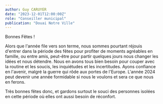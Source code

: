 ```yaml
---
author: Guy CARUYER
date: "2023-12-01T12:00:00Z"
role: "Conseiller municipal"
publication: "Douai Notre Ville"
---
```


Bonnes Fêtes !

Alors que l'année file vers son terme, nous sommes pourtant réjouis d'entrer dans la période des fêtes pour profiter de moments agréables en famille, ou entre amis, peut-être pour partir quelques jours nous changer les idées et nous détendre. Nous en avons tous bien besoin pour couper avec la routine et les soucis, les inquiétudes et les incertitudes. Ayons confiance en l'avenir, malgré la guerre qui rôde aux portes de l'Europe. L'année 2024 peut devenir une année formidable si nous le voulons et sera ce que nous en ferons.

Très bonnes fêtes donc, et gardons surtout le souci des personnes isolées en cette période où elles ont aussi besoin de réconfort.
